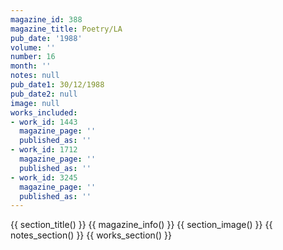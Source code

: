 ```yaml
---
magazine_id: 388
magazine_title: Poetry/LA
pub_date: '1988'
volume: ''
number: 16
month: ''
notes: null
pub_date1: 30/12/1988
pub_date2: null
image: null
works_included:
- work_id: 1443
  magazine_page: ''
  published_as: ''
- work_id: 1712
  magazine_page: ''
  published_as: ''
- work_id: 3245
  magazine_page: ''
  published_as: ''
---
```


{{ section_title() }}
{{ magazine_info() }}
{{ section_image() }}
{{ notes_section() }}
{{ works_section() }}
